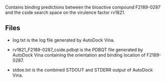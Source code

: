 Contains binding predictions between the bioactive compound F2189-0287 and the cside search space on the virulence factor rv1821.

## Files

- log.txt is the log file generated by AutoDock Vina.

- rv1821_F2189-0287_cside.pdbqt is the PDBQT file generated by AutoDock Vina containing the orientation and binding location of F2189-0287.

- stdoe.txt is the combined STDOUT and STDERR output of AutoDock Vina.

